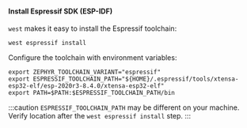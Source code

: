 #### Install Espressif SDK (ESP-IDF)

`west` makes it easy to install the Espressif toolchain:

```
west espressif install
```

Configure the toolchain with environment variables:

```
export ZEPHYR_TOOLCHAIN_VARIANT="espressif"
export ESPRESSIF_TOOLCHAIN_PATH="${HOME}/.espressif/tools/xtensa-esp32-elf/esp-2020r3-8.4.0/xtensa-esp32-elf"
export PATH=$PATH:$ESPRESSIF_TOOLCHAIN_PATH/bin
```

:::caution
`ESPRESSIF_TOOLCHAIN_PATH` may be different on your machine. Verify location after the `west espressif install` step.
:::